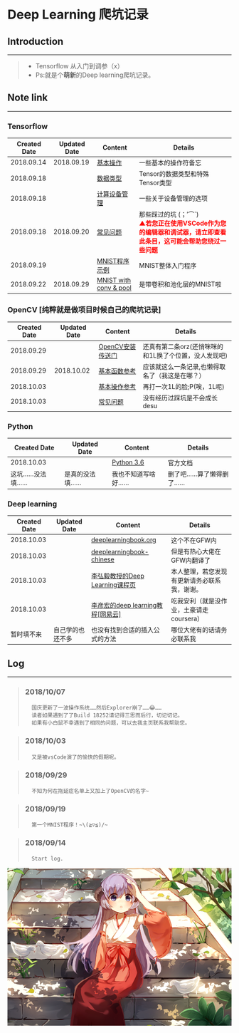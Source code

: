 # Deep Learning 爬坑记录
## Introduction
***
> - Tensorflow 从入门到调参（x）
> - Ps:就是个**萌新**的Deep learning爬坑记录。
## Note link
***
### Tensorflow
|Created Date|Updated Date|Content|Details|
|------------|------------|-------|-------|
|2018.09.14|2018.09.19|[基本操作](studyNotes/tensorfl>>ow/Leadin/Leadin.md)|一些基本的操作符备忘|
|2018.09.18||[数据类型](studyNotes/tensorflow/Tensor/Tensor.md)|Tensor的数据类型和特殊Tensor类型|
|2018.09.18||[计算设备管理](studyNotes/tensorflow/DeviceManage/DeviceManage.md)|一些关于设备管理的选项
|2018.09.18|2018.09.20|[常见问题](studyNotes/tensorflow/CommomQuestion/CommomQuestion.md)|那些踩过的坑 (；′⌒`)<br><font color=red>**▲若您正在使用VSCode作为您的编辑器和调试器，请立即查看此条目，这可能会帮助您绕过一些问题**</font>|
|2018.09.19||[MNIST程序示例](studyNotes/tensorflow/Example/Leadin.py)|MNIST整体入门程序
|2018.09.22|2018.09.29|[MNIST with conv & pool](studyNotes/tensorflow/Example/MNIST_Conv&Pool.md)|是带卷积和池化层的MNIST啦
### OpenCV [纯粹就是做项目时候自己的爬坑记录]
|Created Date|Updated Date|Content|Details|
|------------|------------|-------|-------|
|2018.09.29||[OpenCV安装传送门](https://docs.opencv.org/3.0-beta/doc/py_tutorials/py_setup/py_table_of_contents_setup/py_table_of_contents_setup.html#py-table-of-content-setup)|还真有第二条orz(还悄咪咪的和1L换了个位置，没人发现吧)|
|2018.09.29|2018.10.02|[基本函数参考](studyNotes/OpenCV/OpenCVFunctionRef.md)|应该就这么一条记录,也懒得取名了（我这是在哪？）|
|2018.10.03||[基本操作参考](studyNotes/OpenCV/OpenCVBasicOperations.md)|再打一次1L的脸;P(唉，1L呢)|
|2018.10.03||[常见问题](studyNotes/OpenCV/OpenCVCommomQuestion.md)|没有经历过踩坑是不会成长desu|



### Python
|Created Date|Updated Date|Content|Details|
|------------|------------|-------|-------|
|2018.10.03||[Python 3.6](https://docs.python.org/3.6/)|官方文档
|这坑……没法填……|是真的没法填……|我也不知道写啥好……|删了吧……算了懒得删了……|
### Deep learning
|Created Date|Updated Date|Content|Details|
|------------|------------|-------|-------|
|2018.10.03||[deeplearningbook.org](http://www.deeplearningbook.org/)|这个不在GFW内|
|2018.10.03||[deeplearningbook-chinese](https://github.com/exacity/deeplearningbook-chinese)|但是有热心大佬在GFW内翻译了|
|2018.10.03||[李弘毅教授的Deep Learning课程页](https://hanyuufurude.github.io/DeepLearing.html)|本人整理，若您发现有更新请务必联系我，谢谢。|
|2018.10.03||[李彦宏的deep learning教程[网易云]](http://mooc.study.163.com/smartSpec/detail/1001319001.htm)|吃我安利（就是没作业，土豪请走coursera）|
|暂时填不来|自己学的也还不多|也没有找到合适的插入公式的方法|哪位大佬有的话请务必联系我|

## Log
***
> ### 2018/10/07
>       国庆更新了一波操作系统……然后Explorer崩了……😂……
>       读者如果遇到了了Build 18252请记得三思而后行，切记切记。  
>       如果有小白鼠不幸遇到了相同的问题，可以去我主页联系我帮助您。

> ### 2018/10/03
>       又是被vsCode演了的愉快的假期呢。

> ### 2018/09/29
>       不知为何在拖延症名单上又加上了OpenCV的名字~

> ### 2018/09/19
>       第一个MNIST程序！~\(≧▽≦)/~

> ### 2018/09/14
>       Start log.

![Hanyuu](studyNotes/rm.png)